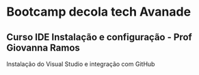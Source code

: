 # Bootcamp decola tech Avanade

## Curso IDE Instalação e configuração - Prof Giovanna Ramos

Instalação do Visual Studio e integração com GitHub
